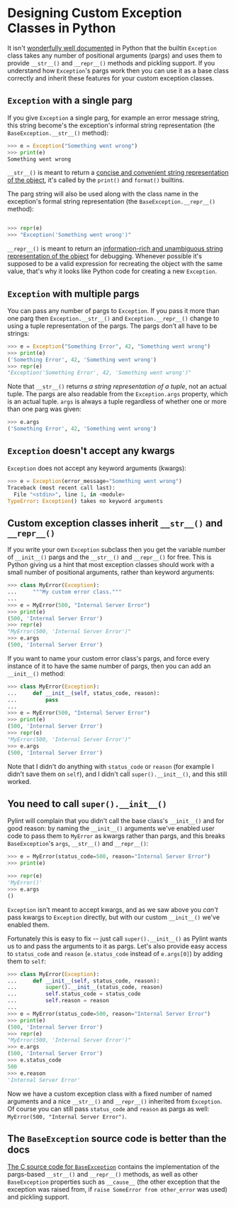 Designing Custom Exception Classes in Python
============================================

It isn't [wonderfully well documented](https://docs.python.org/3/library/exceptions.html#BaseException) in Python that the
builtin `Exception` class takes any number of positional arguments (pargs) and uses them to provide `__str__()` and 
`__repr__()` methods and pickling support. If you understand how `Exception`'s pargs work then you can use it as a base
class correctly and inherit these features for your custom exception classes.

`Exception` with a single parg
------------------------------

If you give `Exception` a single parg, for example an error message string, this string become's the exception's informal
string representation (the `BaseException.__str__()` method):

```python
>>> e = Exception("Something went wrong")                                  
>>> print(e)
Something went wrong
```

`__str__()` is meant to return a [concise and convenient string representation of the object](https://docs.python.org/3/reference/datamodel.html?highlight=__str__#object.__str__),
it's called by the `print()` and `format()` builtins.

The parg string will also be used along with the class name in the exception's formal string representation (the
`BaseException.__repr__()` method):

```python In [1]: e = Exception("Something went wrong")

>>> repr(e)
>>> "Exception('Something went wrong')"
```

`__repr__()` is meant to return an [information-rich and unambiguous string representation of the object](https://docs.python.org/3/reference/datamodel.html?highlight=__str__#object.__repr__)
for debugging. Whenever possible it's supposed to be a valid expression for recreating the object with the same value,
that's why it looks like Python code for creating a new `Exception`.

`Exception` with multiple pargs 
-------------------------------

You can pass any number of pargs to `Exception`. If you pass it more than one parg then `Exception.__str__()` and
`Exception.__repr__()` change to using a tuple representation of the pargs. The pargs don't all have to be strings:

```python
>>> e = Exception("Something Error", 42, "Something went wrong")
>>> print(e)
('Something Error', 42, 'Something went wrong')
>>> repr(e)
"Exception('Something Error', 42, 'Something went wrong')"
```

Note that `__str__()` returns _a string representation of a tuple_, not an actual tuple. The pargs are also readable from
the `Exception.args` property, which is an actual tuple. `args` is always a tuple regardless of whether one or more
than one parg was given:

```python
>>> e.args
('Something Error', 42, 'Something went wrong')
```

`Exception` doesn't accept any kwargs
--------------------------------------

`Exception` does not accept any keyword arguments (kwargs):

```python
>>> e = Exception(error_message="Something went wrong")
Traceback (most recent call last):
  File "<stdin>", line 1, in <module>
TypeError: Exception() takes no keyword arguments
```

Custom exception classes inherit `__str__()` and `__repr__()`
-------------------------------------------------------------

If you write your own `Exception` subclass then you get the variable number of `__init__()` pargs and the `__str__()` and
`__repr__()` for free. This is Python giving us a hint that most exception classes should work with a small number of
positional arguments, rather than keyword arguments:

```python
>>> class MyError(Exception):
...     """My custom error class."""
... 
>>> e = MyError(500, "Internal Server Error")
>>> print(e)
(500, 'Internal Server Error')
>>> repr(e)
"MyError(500, 'Internal Server Error')"
>>> e.args
(500, 'Internal Server Error')
```

If you want to name your custom error class's pargs, and force every instance of it to have the same number of pargs, then
you can add an `__init__()` method:

```python
>>> class MyError(Exception):
...     def __init__(self, status_code, reason):
...         pass
... 
>>> e = MyError(500, "Internal Server Error")
>>> print(e)
(500, 'Internal Server Error')
>>> repr(e)
"MyError(500, 'Internal Server Error')"
>>> e.args
(500, 'Internal Server Error')
```

Note that I didn't do anything with `status_code` or `reason` (for example I didn't save them on `self`), and I didn't call
`super().__init__()`, and this still worked.

You need to call `super().__init__()`
-------------------------------------

Pylint will complain that you didn't call the base class's `__init__()` and for good reason: by naming the `__init__()`
arguments we've enabled user code to pass them to `MyError` as kwargs rather than pargs, and this breaks `BaseException`'s
`args`, `__str__()` and `__repr__()`:

```python
>>> e = MyError(status_code=500, reason="Internal Server Error")
>>> print(e)

>>> repr(e)
'MyError()'
>>> e.args
()
```

`Exception` isn't meant to accept kwargs, and as we saw above you _can't_ pass kwargs to `Exception` directly, but with our
custom `__init__()` we've enabled them.

Fortunately this is easy to fix -- just call `super().__init__()` as Pylint wants us to and pass the arguments to it as
pargs. Let's also provide easy access to `status_code` and `reason` (`e.status_code` instead of `e.args[0]`) by adding them 
to `self`:

```python
>>> class MyError(Exception):
...     def __init__(self, status_code, reason):
...         super().__init__(status_code, reason)
...         self.status_code = status_code
...         self.reason = reason
... 
>>> e = MyError(status_code=500, reason="Internal Server Error")
>>> print(e)
(500, 'Internal Server Error')
>>> repr(e)
"MyError(500, 'Internal Server Error')"
>>> e.args
(500, 'Internal Server Error')
>>> e.status_code
500
>>> e.reason
'Internal Server Error'
```

Now we have a custom exception class with a fixed number of named arguments and a nice `__str__()` and `__repr__()`
inherited from `Exception`. Of course you can still pass `status_code` and `reason` as pargs as well:
`MyError(500, "Internal Server Error")`.

The `BaseException` source code is better than the docs
-------------------------------------------------------

[The C source code for `BaseException`](https://github.com/python/cpython/blob/0c48618cc0d28caf3db191879715e519546857fd/Objects/exceptions.c#L32-L294)
contains the implementation of the pargs-based `__str__()` and `__repr__()` methods, as well as other `BaseException`
properties such as `__cause__` (the other exception that the exception was raised from, if
`raise SomeError from other_error` was used) and pickling support.
